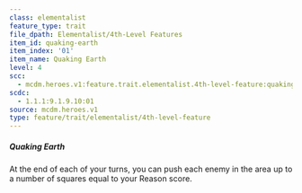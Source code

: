 ```yaml
---
class: elementalist
feature_type: trait
file_dpath: Elementalist/4th-Level Features
item_id: quaking-earth
item_index: '01'
item_name: Quaking Earth
level: 4
scc:
  - mcdm.heroes.v1:feature.trait.elementalist.4th-level-feature:quaking-earth
scdc:
  - 1.1.1:9.1.9.10:01
source: mcdm.heroes.v1
type: feature/trait/elementalist/4th-level-feature
---
```


##### Quaking Earth

At the end of each of your turns, you can push each enemy in the area up to a number of squares equal to your Reason score.

